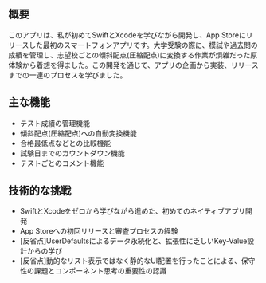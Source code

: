 ## 概要
このアプリは、私が初めてSwiftとXcodeを学びながら開発し、App Storeにリリースした最初のスマートフォンアプリです。大学受験の際に、模試や過去問の成績を管理し、志望校ごとの傾斜配点(圧縮配点)に変換する作業が煩雑だった原体験から着想を得ました。この開発を通じて、アプリの企画から実装、リリースまでの一連のプロセスを学びました。

## 主な機能
- テスト成績の管理機能
- 傾斜配点(圧縮配点)への自動変換機能
- 合格最低点などとの比較機能
- 試験日までのカウントダウン機能
- テストごとのコメント機能

## 技術的な挑戦
- SwiftとXcodeをゼロから学びながら進めた、初めてのネイティブアプリ開発
- App Storeへの初回リリースと審査プロセスの経験
- [反省点]UserDefaultsによるデータ永続化と、拡張性に乏しいKey-Value設計からの学び
- [反省点]動的なリスト表示ではなく静的なUI配置を行ったことによる、保守性の課題とコンポーネント思考の重要性の認識
